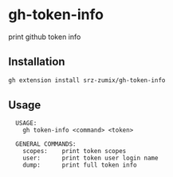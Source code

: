 # gh-token-info

print github token info

## Installation

```sh
gh extension install srz-zumix/gh-token-info
```

## Usage

```plain
  USAGE:
    gh token-info <command> <token>

  GENERAL COMMANDS:
    scopes:    print token scopes
    user:      print token user login name
    dump:      print full token info
```
